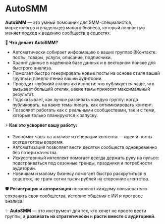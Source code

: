# AutoSMM

**AutoSMM** — это умный помощник для SMM-специалистов, маркетологов и владельцев малого бизнеса, который полностью меняет подход к ведению сообществ в соцсетях.

🚀 **Что делает AutoSMM?**
- Автоматически собирает информацию о ваших группах ВКонтакте: посты, товары, услуги, описание, подписчики.
- Хранит данные в надёжной базе данных и в векторном поиске для быстрого анализа.
- Помогает быстро генерировать новые посты на основе стиля вашей группы и предпочтений вашей аудитории.
- Проводит глубокий анализ активности: что публикуется чаще, что вызывает больший отклик, какие темы приносят максимальный результат.
- Подсказывает, как лучше развивать каждую группу: когда публиковать, на какие темы писать, как оптимизировать контент.
- Позволяет работать как с реальными сообществами, так и с теми, которые только планируются к запуску.

⚡ **Как это ускоряет вашу работу:**
- Экономит часы на анализе и генерации контента — идеи и посты всегда готовы вовремя.
- Автоматизация позволяет вести десятки сообществ одновременно без потери качества.
- Искусственный интеллект помогает всегда держать руку на пульсе: подстраиваться под сезонные тренды, праздники и потребности аудитории.
- Новичкам и малому бизнесу помогает быстро раскрутиться в соцсетях, не тратя сотни тысяч рублей на сторонние агентства.

🛡️ **Регистрация и авторизация** позволяют каждому пользователю сохранять свои сообщества, историю общения с ИИ и прогресс анализа.

✨ **AutoSMM** — это инструмент для тех, кто хочет не просто вести группы, а **развивать их стратегически** и **расти вместе с аудиторией**.


